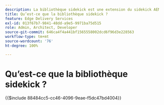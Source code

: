 ```yaml
---
description: La bibliothèque sidekick est une extension du sidekick AEM qui permet aux équipes de développement de créer des outils pilotés par l’interface utilisateur pour les auteurs et autrices de contenu. Elle comprend un plug-in de blocs intégré qui peut afficher intuitivement une liste de tous les blocs pour les auteurs et autrices, ce qui leur évite de mémoriser ou de rechercher chaque variation d’un bloc. Les équipes de développement peuvent également écrire leurs propres plug-ins pour la bibliothèque sidekick.
title: Qu’est-ce que la bibliothèque sidekick ?
feature: Edge Delivery Services
exl-id: 013f67b7-9841-48dd-a9e5-9971ba75d515
role: Admin, Architect, Developer
source-git-commit: 646ca4f4a441bf1565558002dcd6f96d3e228563
workflow-type: tm+mt
source-wordcount: '76'
ht-degree: 100%

---
```


# Qu’est-ce que la bibliothèque sidekick ?

{{$include 88484cc5-cc46-4096-9eae-f5dc47bd4004}}
